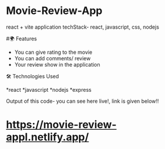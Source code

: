 
# Movie-Review-App
react + vite application
techStack- react, javascript, css, nodejs

#🌍 Features

* You can give rating to the movie
* You can add comments/ review
* Your review show in the application 

🛠 Technologies Used

*react
*javascript
*nodejs
*express

Output of this code- you can see here live!, link is given below!!

# https://movie-review-appl.netlify.app/

